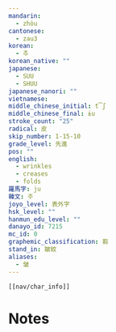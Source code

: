 ```yaml
---
mandarin:
  - zhòu
cantonese:
  - zau3
korean:
  - 추
korean_native: ""
japanese:
  - SUU
  - SHUU
japanese_nanori: ""
vietnamese:
middle_chinese_initial: t͡ʃ
middle_chinese_final: ɨu
stroke_count: "25"
radical: 皮
skip_number: 1-15-10
grade_level: 先進
pos: ""
english:
  - wrinkles
  - creases
  - folds
羅馬字: ju
韓文: 주
joyo_level: 表外字
hsk_level: ""
hanmun_edu_level: ""
danayo_id: 7215
mc_id: 0
graphemic_classification: 芻
stand_in: 皺紋
aliases:
  - 皱
---
```

```meta-bind-embed
[[nav/char_info]]
```

# Notes

